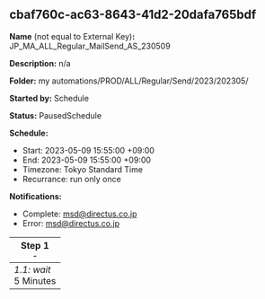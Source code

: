 ## cbaf760c-ac63-8643-41d2-20dafa765bdf

**Name** (not equal to External Key)**:** JP_MA_ALL_Regular_MailSend_AS_230509

**Description:** n/a

**Folder:** my automations/PROD/ALL/Regular/Send/2023/202305/

**Started by:** Schedule

**Status:** PausedSchedule

**Schedule:**

* Start: 2023-05-09 15:55:00 +09:00
* End: 2023-05-09 15:55:00 +09:00
* Timezone: Tokyo Standard Time
* Recurrance: run only once

**Notifications:**

* Complete: msd@directus.co.jp
* Error: msd@directus.co.jp

| Step 1<br>_<small>-</small>_ |
| --- |
| _1.1: wait_<br>5 Minutes |
